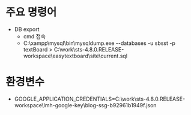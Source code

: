# 주요 명령어
- DB export
  - cmd 접속
  - C:\xampp\mysql\bin\mysqldump.exe --databases -u sbsst -p textBoard > C:\work\sts-4.8.0.RELEASE-workspace\easytextboard\site\current.sql
  
# 환경변수
- GOOGLE_APPLICATION_CREDENTIALS=C:\work\sts-4.8.0.RELEASE-workspace\lmh-google-key\blog-ssg-b92961b1949f.json